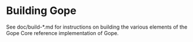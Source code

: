 Building Gope
================

See doc/build-*.md for instructions on building the various
elements of the Gope Core reference implementation of Gope.
